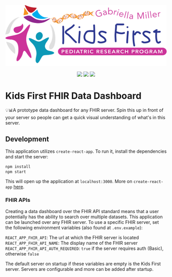 <p align="center">
  <img src="public/fhir-data-dashboard.svg" alt="FHIR Data Dashboard logo" width="660px">
</p>
<p align="center">
  <a href="https://github.com/kids-first/kf-ui-fhir-data-dashboard/blob/master/LICENSE"><img src="https://img.shields.io/github/license/kids-first/kf-ui-fhir-data-dashboard.svg?style=for-the-badge"></a>
  <a href="https://circleci.com/gh/kids-first/kf-ui-fhir-data-dashboard"><img src="https://img.shields.io/circleci/project/github/kids-first/kf-ui-fhir-data-dashboard.svg?style=for-the-badge"></a>
  <a href="https://codecov.io/gh/kids-first/kf-ui-fhir-data-dashboard"><img src="https://img.shields.io/codecov/c/gh/kids-first/kf-ui-fhir-data-dashboard?style=for-the-badge"></a>
</p>

# Kids First FHIR Data Dashboard

💡📊A prototype data dashboard for any FHIR server. Spin this up in front of your server so people can get a quick visual understanding of what's in this server.

## Development

This application utilizes `create-react-app`. To run it, install the dependencies
and start the server:

```
npm install
npm start
```

This will open up the application at `localhost:3000`.
More on `create-react-app` [here](https://reactjs.org/docs/create-a-new-react-app.html).

### FHIR APIs

Creating a data dashboard over the FHIR API standard means that a user potentially
has the ability to search over multiple datasets. This application can be launched
over any FHIR server. To use a specific FHIR server, set the following
environment variables (also found at `.env.example`):

`REACT_APP_FHIR_API`: The url at which the FHIR server is located<br>
`REACT_APP_FHIR_API_NAME`: The display name of the FHIR server<br>
`REACT_APP_FHIR_API_AUTH_REQUIRED`: `true` if the server requires auth (Basic), otherwise `false`

The default server on startup if these variables are empty is the Kids First server.
Servers are configurable and more can be added after startup.
